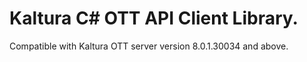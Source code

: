 # Kaltura C# OTT API Client Library.
Compatible with Kaltura OTT server version 8.0.1.30034 and above.
